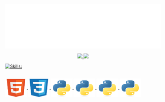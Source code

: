 ![Prazer, Tavinho!](https://raw.githubusercontent.com/otaviobizulli/otaviobizulli/main/prazertavinho.png)

<div align="center">
  <a href="https://github.com/otaviobizulli">
  <img height="150em" src="https://github-readme-stats.vercel.app/api?username=otaviobizulli&show_icons=true&theme=graywhite&include_all_commits=true&count_private=true"/>
  <img height="150em" src="https://github-readme-stats.vercel.app/api/top-langs/?username=otaviobizulli&layout=compact&langs_count=7&theme=graywhite"/>
</div>

 ![Skills:](https://raw.githubusercontent.com/otaviobizulli/otaviobizulli/main/.png)
<div>
  <div style="display: inline_block"><br>
  <img align="center" alt="skillhtml" height="60" width="70" src="https://raw.githubusercontent.com/devicons/devicon/master/icons/html5/html5-original.svg">
  <img align="center" alt="skillcss" height="60" width="70" src="https://raw.githubusercontent.com/devicons/devicon/master/icons/css3/css3-original.svg">
  <img align="center" alt="skillpython" height="60" width="70" src="https://raw.githubusercontent.com/devicons/devicon/master/icons/python/python-original.svg">
  <img align="center" alt="skillps" height="60" width="70" src="https://raw.githubusercontent.com/devicons/devicon/master/icons/python/python-original.svg">
  <img align="center" alt="skillvegas" height="60" width="70" src="https://raw.githubusercontent.com/devicons/devicon/master/icons/python/python-original.svg">
  <img align="center" alt="skillenglish" height="60" width="70" src="https://raw.githubusercontent.com/devicons/devicon/master/icons/python/python-original.svg">
</div>
